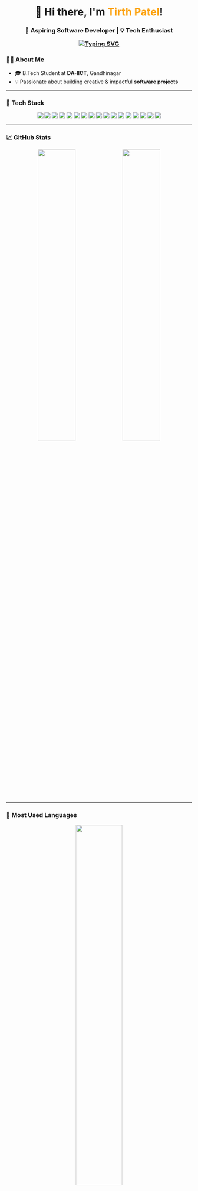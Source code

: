 <!-- Profile Header with Emojis and Centered Styling -->
<h1 align="center">👋 Hi there, I'm <span style="color:#fca311">Tirth Patel</span>!</h1>
<h3 align="center">🚀 Aspiring Software Developer | 💡 Tech Enthusiast 

<p align="center">
  <a href="https://git.io/typing-svg"><img src="https://readme-typing-svg.herokuapp.com?font=Fira+Code&pause=1000&width=435&lines=Hello+I+am+Tirth+Patel+" alt="Typing SVG" /></a>
</p>

### 👨‍💻 **About Me**

- 🎓 B.Tech Student at **DA-IICT**, Gandhinagar  
- 💡 Passionate about building creative & impactful **software projects**

---


### 🧰 **Tech Stack**

<p align="center">

  <!-- Languages -->
  <img src="https://img.shields.io/badge/C++-00599C?style=for-the-badge&logo=cplusplus&logoColor=white" />
  <img src="https://img.shields.io/badge/C-262626?style=for-the-badge&logo=c&logoColor=white" />
  <img src="https://img.shields.io/badge/Python-14354C?style=for-the-badge&logo=python&logoColor=white" />
  <img src="https://img.shields.io/badge/JavaScript-323330?style=for-the-badge&logo=javascript&logoColor=F7DF1E" />

  <!-- Web Dev -->
  <img src="https://img.shields.io/badge/HTML5-E44D26?style=for-the-badge&logo=html5&logoColor=white" />
  <img src="https://img.shields.io/badge/CSS3-264DE4?style=for-the-badge&logo=css3&logoColor=white" />
  <img src="https://img.shields.io/badge/Node.js-303030?style=for-the-badge&logo=nodedotjs&logoColor=339933" />
  <img src="https://img.shields.io/badge/Express.js-404D59?style=for-the-badge&logo=express&logoColor=white" />
  <img src="https://img.shields.io/badge/WebSocket-010101?style=for-the-badge&logo=websocket&logoColor=white" />

  <!-- Databases -->
  <img src="https://img.shields.io/badge/MongoDB-3FA037?style=for-the-badge&logo=mongodb&logoColor=white" />
  <img src="https://img.shields.io/badge/Mongoose-AA0000?style=for-the-badge&logo=mongoose&logoColor=white" />

  <!-- Tools -->
  <img src="https://img.shields.io/badge/Git-F05032?style=for-the-badge&logo=git&logoColor=white" />
  <img src="https://img.shields.io/badge/Linux-333333?style=for-the-badge&logo=linux&logoColor=FCC624" />

  <!-- Concepts / Libraries -->
  <img src="https://img.shields.io/badge/OOP-9C27B0?style=for-the-badge&logo=codeforces&logoColor=white" />
  <img src="https://img.shields.io/badge/Numpy-013243?style=for-the-badge&logo=numpy&logoColor=white" />
  <img src="https://img.shields.io/badge/Pandas-150458?style=for-the-badge&logo=pandas&logoColor=white" />
  <img src="https://img.shields.io/badge/OpenCV-5C3EE8?style=for-the-badge&logo=opencv&logoColor=white" />

</p>



---

### 📈 **GitHub Stats**

<p align="center">
  <img src="https://github-readme-stats.vercel.app/api?username=Tirth9978&show_icons=true&theme=tokyonight&hide_border=true&border_radius=10" width="45%" />
  <img src="https://github-readme-streak-stats.herokuapp.com/?user=Tirth9978&theme=tokyonight&hide_border=true&border_radius=10" width="45%" />
</p>

---

### 🎯 **Most Used Languages**

<p align="center">
  <img src="https://github-readme-stats.vercel.app/api/top-langs/?username=Tirth9978&layout=compact&theme=dark&hide_border=true&border_radius=10" width="50%" />
</p>

---

### 🌐 **Connect With Me**

<p align="center">
  <a href="https://www.linkedin.com/in/tirth-patel-34635832a/" target="_blank">
    <img src="https://img.shields.io/badge/LinkedIn-0A66C2?style=for-the-badge&logo=linkedin&logoColor=white" />
  </a>
  <a href="mailto:tirthppatel9978@gmail.com">
    <img src="https://img.shields.io/badge/Gmail-D14836?style=for-the-badge&logo=gmail&logoColor=white" />
  </a>
  <a href="https://github.com/Tirth9978/" target="_blank">
    <img src="https://img.shields.io/badge/GitHub-181717?style=for-the-badge&logo=github&logoColor=white" />
  </a>
</p>

---

### 🚀 **Goals for 2025**

- 🥇 Master Advanced DSA Concepts  
- 💻 Build Scalable Web Applications  
- 📚 Contribute to Open Source Projects  
- 📝 Publish Technical Blogs on **Medium**  
- 🔍 Learn New Technologies & Frameworks

---

### 🤝 **Let's Collaborate!**

- 🛠️ Interested in **software projects**, **DSA implementations**, or **cybersecurity tools**  
- 📩 Feel free to reach out: **[tirthppatel9978@gmail.com](mailto:tirthppatel9978@gmail.com)**

---

<p align="center">
  <img src="https://media.giphy.com/media/qgQUggAC3Pfv687qPC/giphy.gif" width="300" />
</p>
